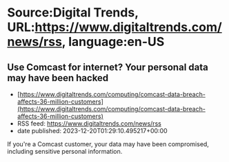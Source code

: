 # Source:Digital Trends, URL:https://www.digitaltrends.com/news/rss, language:en-US

## Use Comcast for internet? Your personal data may have been hacked
 - [https://www.digitaltrends.com/computing/comcast-data-breach-affects-36-million-customers](https://www.digitaltrends.com/computing/comcast-data-breach-affects-36-million-customers)
 - RSS feed: https://www.digitaltrends.com/news/rss
 - date published: 2023-12-20T01:29:10.495217+00:00

If you're a Comcast customer, your data may have been compromised, including sensitive personal information.

